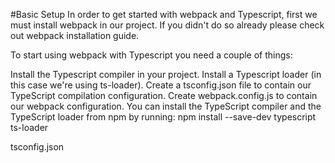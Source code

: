 #Basic Setup
In order to get started with webpack and Typescript, first we must install webpack in our project. If you didn't do so already please check out webpack installation guide.

To start using webpack with Typescript you need a couple of things:

Install the Typescript compiler in your project.
Install a Typescript loader (in this case we're using ts-loader).
Create a tsconfig.json file to contain our TypeScript compilation configuration.
Create webpack.config.js to contain our webpack configuration.
You can install the TypeScript compiler and the TypeScript loader from npm by running: npm install --save-dev typescript ts-loader

tsconfig.json
